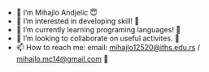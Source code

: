 - 👋 I’m Mihajlo Andjelic 😇
- 👀 I’m interested in developing skill! 🙌
- 🌱 I’m currently learning programing languages! 🎱
- 💞️ I’m looking to collaborate on useful activites. 🧶
- 📫 How to reach me: email: mihajlo12520@iths.edu.rs / mihajlo.mc14@gmail.com 📧

<!---
Andjelic05/Andjelic05 is a ✨ special ✨ repository because its `README.md` (this file) appears on your GitHub profile.
You can click the Preview link to take a look at your changes.
--->
